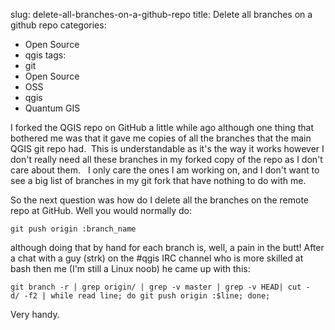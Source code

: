 slug: delete-all-branches-on-a-github-repo
title: Delete all branches on a github repo
categories:
- Open Source
- qgis
tags:
- git
- Open Source
- OSS
- qgis
- Quantum GIS

I forked the QGIS repo on GitHub a little while ago although one thing that bothered me was that it gave me copies of all the branches that the main QGIS git repo had.  This is understandable as it's the way it works however I don't really need all these branches in my forked copy of the repo as I don't care about them.   I only care the ones I am working on, and I don't want to see a big list of branches in my git fork that have nothing to do with me.

So the next question was how do I delete all the branches on the remote repo at GitHub. Well you would normally do:

    
    
    git push origin :branch_name


although doing that by hand for each branch is, well, a pain in the butt! After a chat with a guy (strk) on the #qgis IRC channel who is more skilled at bash then me (I'm still a Linux noob) he came up with this:

    
    git branch -r | grep origin/ | grep -v master | grep -v HEAD| cut -d/ -f2 | while read line; do git push origin :$line; done;


Very handy.

